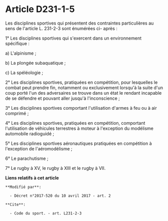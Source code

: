 # Article D231-1-5

Les disciplines sportives qui présentent des contraintes particulières au sens de l'article L. 231-2-3 sont énumérées ci-
après :

1° Les disciplines sportives qui s'exercent dans un environnement spécifique :

a) L'alpinisme ;

b) La plongée subaquatique ;

c) La spéléologie ;

2° Les disciplines sportives, pratiquées en compétition, pour lesquelles le combat peut prendre fin, notamment ou
exclusivement lorsqu'à la suite d'un coup porté l'un des adversaires se trouve dans un état le rendant incapable de se
défendre et pouvant aller jusqu'à l'inconscience ;

3° Les disciplines sportives comportant l'utilisation d'armes à feu ou à air comprimé ;

4° Les disciplines sportives, pratiquées en compétition, comportant l'utilisation de véhicules terrestres à moteur à
l'exception du modélisme automobile radioguidé ;

5° Les disciplines sportives aéronautiques pratiquées en compétition à l'exception de l'aéromodélisme ;

6° Le parachutisme ;

7° Le rugby à XV, le rugby à XIII et le rugby à VII.

**Liens relatifs à cet article**

	**Modifié par**:

	  - Décret n°2017-520 du 10 avril 2017 - art. 2

	**Cite**:

	  - Code du sport. - art. L231-2-3
